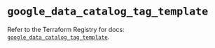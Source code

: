 # `google_data_catalog_tag_template`

Refer to the Terraform Registry for docs: [`google_data_catalog_tag_template`](https://registry.terraform.io/providers/hashicorp/google/6.37.0/docs/resources/data_catalog_tag_template).
